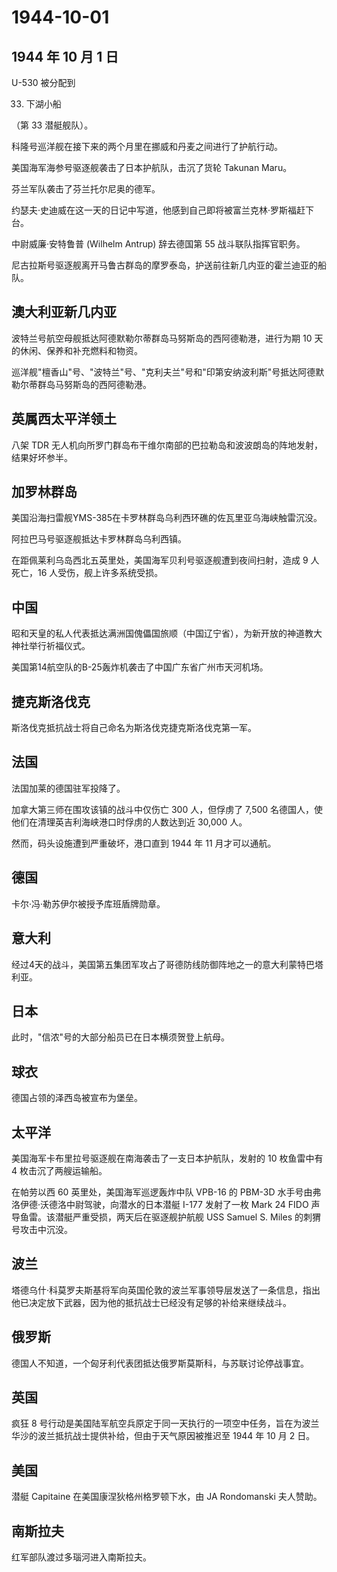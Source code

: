 # 1944-10-01

## 1944 年 10 月 1 日

U-530 被分配到

33. 下湖小船

（第 33 潜艇舰队）。

科隆号巡洋舰在接下来的两个月里在挪威和丹麦之间进行了护航行动。

美国海军海参号驱逐舰袭击了日本护航队，击沉了货轮 Takunan Maru。

芬兰军队袭击了芬兰托尔尼奥的德军。

约瑟夫·史迪威在这一天的日记中写道，他感到自己即将被富兰克林·罗斯福赶下台。

中尉威廉·安特鲁普 (Wilhelm Antrup) 辞去德国第 55 战斗联队指挥官职务。

尼古拉斯号驱逐舰离开马鲁古群岛的摩罗泰岛，护送前往新几内亚的霍兰迪亚的船队。

## 澳大利亚新几内亚

波特兰号航空母舰抵达阿德默勒尔蒂群岛马努斯岛的西阿德勒港，进行为期 10
天的休闲、保养和补充燃料和物资。

巡洋舰"檀香山"号、"波特兰"号、"克利夫兰"号和"印第安纳波利斯"号抵达阿德默勒尔蒂群岛马努斯岛的西阿德勒港。

## 英属西太平洋领土

八架 TDR
无人机向所罗门群岛布干维尔南部的巴拉勒岛和波波朗岛的阵地发射，结果好坏参半。

## 加罗林群岛

美国沿海扫雷舰YMS-385在卡罗林群岛乌利西环礁的佐瓦里亚乌海峡触雷沉没。

阿拉巴马号驱逐舰抵达卡罗林群岛乌利西镇。

在距佩莱利乌岛西北五英里处，美国海军贝利号驱逐舰遭到夜间扫射，造成 9
人死亡，16 人受伤，舰上许多系统受损。

## 中国

昭和天皇的私人代表抵达满洲国傀儡国旅顺（中国辽宁省），为新开放的神道教大神社举行祈福仪式。

美国第14航空队的B-25轰炸机袭击了中国广东省广州市天河机场。

## 捷克斯洛伐克

斯洛伐克抵抗战士将自己命名为斯洛伐克捷克斯洛伐克第一军。

## 法国

法国加莱的德国驻军投降了。

加拿大第三师在围攻该镇的战斗中仅伤亡 300 人，但俘虏了 7,500
名德国人，使他们在清理英吉利海峡港口时俘虏的人数达到近 30,000 人。

然而，码头设施遭到严重破坏，港口直到 1944 年 11 月才可以通航。

## 德国

卡尔·冯·勒苏伊尔被授予库班盾牌勋章。

## 意大利

经过4天的战斗，美国第五集团军攻占了哥德防线防御阵地之一的意大利蒙特巴塔利亚。

## 日本

此时，"信浓"号的大部分船员已在日本横须贺登上航母。

## 球衣

德国占领的泽西岛被宣布为堡垒。

## 太平洋

美国海军卡布里拉号驱逐舰在南海袭击了一支日本护航队，发射的 10 枚鱼雷中有
4 枚击沉了两艘运输船。

在帕劳以西 60 英里处，美国海军巡逻轰炸中队 VPB-16 的 PBM-3D
水手号由弗洛伊德·沃德洛中尉驾驶，向潜水的日本潜艇 I-177 发射了一枚 Mark
24 FIDO 声导鱼雷。该潜艇严重受损，两天后在驱逐舰护航舰 USS Samuel S.
Miles 的刺猬号攻击中沉没。

## 波兰

塔德乌什·科莫罗夫斯基将军向英国伦敦的波兰军事领导层发送了一条信息，指出他已决定放下武器，因为他的抵抗战士已经没有足够的补给来继续战斗。

## 俄罗斯

德国人不知道，一个匈牙利代表团抵达俄罗斯莫斯科，与苏联讨论停战事宜。

## 英国

疯狂 8
号行动是美国陆军航空兵原定于同一天执行的一项空中任务，旨在为波兰华沙的波兰抵抗战士提供补给，但由于天气原因被推迟至
1944 年 10 月 2 日。

## 美国

潜艇 Capitaine 在美国康涅狄格州格罗顿下水，由 JA Rondomanski 夫人赞助。

## 南斯拉夫

红军部队渡过多瑙河进入南斯拉夫。

